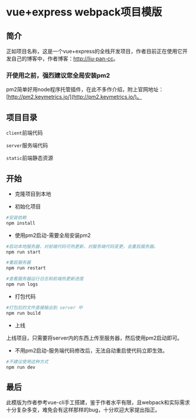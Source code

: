 # vue+express webpack项目模版

## 简介
正如项目名称，这是一个vue+express的全栈开发项目，作者目前正在使用它开发自己的博客中，作者博客：[http://liu-pan-cc](http://liu-pan-cc)。

### 开使用之前，强烈建议您全局安装pm2
pm2简单好用node程序托管插件，在此不多作介绍，附上官网地址：[http://pm2.keymetrics.io/](http://pm2.keymetrics.io/)。

## 项目目录
`client`前端代码

`server`服务端代码

`static`前端静态资源


## 开始
- 克隆项目到本地

- 初始化项目

``` bash
#安装依赖
npm install
```

- 使用pm2启动-需要全局安装pm2

``` bash
#启动本地服务器，对前端代码可热更新，对服务端代码变更，会重启服务器。
npm run start

#重启服务器
npm run restart

#查看服务器运行日志和前端热更新进度
npm run logs
```

- 打包代码

``` bash
#打包后的文件直接输出到 server 中
npm run build
```

- 上线

上线项目，只需要将server内的东西上传至服务器，然后使用pm2启动即可。

- 不用pm2启动-服务端代码修改后，无法自动重启使代码立即生效。

``` bash
#不建议使用这种方式
npm run dev
```


## 最后
此模版为作者参考vue-cli手工搭建，鉴于作者水平有限，且webpack和实际需求十分复杂多变，难免会有这样那样的bug，十分欢迎大家提出指正。